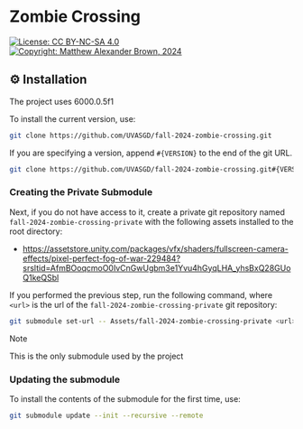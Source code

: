 # Zombie Crossing 
[![License: CC BY-NC-SA 4.0](https://img.shields.io/badge/License-CC_BY--NC--SA_4.0-darkgray.svg)](https://creativecommons.org/licenses/by-nc-sa/4.0/)
[![Copyright: Matthew Alexander Brown, 2024](https://img.shields.io/badge/©-Matthew_Brown,_2024-darkgray.svg)](https://www.mushakushi.com/)

## ⚙ Installation 
The project uses 6000.0.5f1

To install the current version, use:

```bash
git clone https://github.com/UVASGD/fall-2024-zombie-crossing.git
```

If you are specifying a version, append `#{VERSION}` to the end of the git URL.

```bash
git clone https://github.com/UVASGD/fall-2024-zombie-crossing.git#{VERSION}
```

### Creating the Private Submodule
Next, if you do not have access to it, create a private git repository named `fall-2024-zombie-crossing-private` with the following assets installed to the root directory:
- https://assetstore.unity.com/packages/vfx/shaders/fullscreen-camera-effects/pixel-perfect-fog-of-war-229484?srsltid=AfmBOoqcmoO0IvCnGwUgbm3e1Yvu4hGyqLHA_yhsBxQ28GUoQ1keQSbl

If you performed the previous step, run the following command, where `<url>` is the url of the `fall-2024-zombie-crossing-private` git repository:
```bash
git submodule set-url -- Assets/fall-2024-zombie-crossing-private <url>
```
>[!NOTE]
>This is the only submodule used by the project

### Updating the submodule
To install the contents of the submodule for the first time, use:
```bash
git submodule update --init --recursive --remote
```

